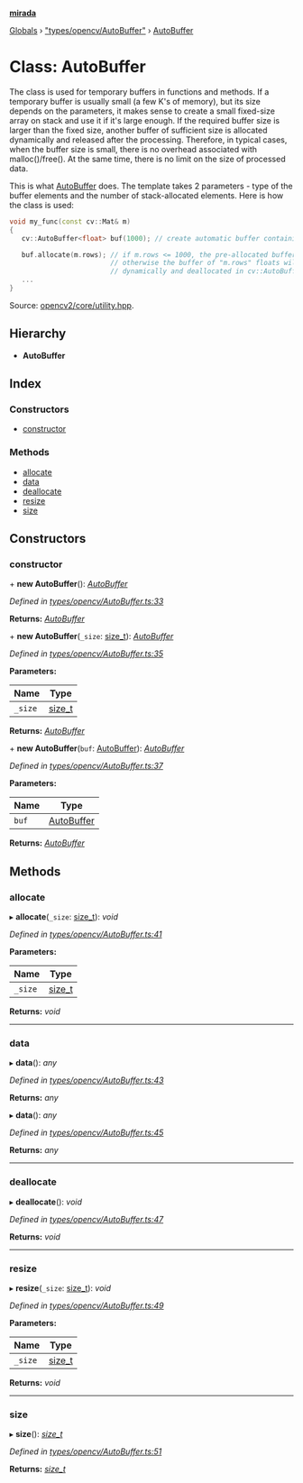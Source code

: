 **[mirada](../README.md)**

[Globals](../README.md) › ["types/opencv/AutoBuffer"](../modules/_types_opencv_autobuffer_.md) › [AutoBuffer](_types_opencv_autobuffer_.autobuffer.md)

# Class: AutoBuffer

The class is used for temporary buffers in functions and methods. If a temporary buffer is usually
small (a few K's of memory), but its size depends on the parameters, it makes sense to create a
small fixed-size array on stack and use it if it's large enough. If the required buffer size is
larger than the fixed size, another buffer of sufficient size is allocated dynamically and released
after the processing. Therefore, in typical cases, when the buffer size is small, there is no
overhead associated with malloc()/free(). At the same time, there is no limit on the size of
processed data.

This is what [AutoBuffer](#d8/dd0/classcv_1_1AutoBuffer}) does. The template takes 2 parameters -
type of the buffer elements and the number of stack-allocated elements. Here is how the class is
used:

```cpp
void my_func(const cv::Mat& m)
{
   cv::AutoBuffer<float> buf(1000); // create automatic buffer containing 1000 floats

   buf.allocate(m.rows); // if m.rows <= 1000, the pre-allocated buffer is used,
                         // otherwise the buffer of "m.rows" floats will be allocated
                         // dynamically and deallocated in cv::AutoBuffer destructor
   ...
}
```

Source:
[opencv2/core/utility.hpp](https://github.com/opencv/opencv/tree/master/modules/core/include/opencv2/core/utility.hpp#L128).

## Hierarchy

* **AutoBuffer**

## Index

### Constructors

* [constructor](_types_opencv_autobuffer_.autobuffer.md#constructor)

### Methods

* [allocate](_types_opencv_autobuffer_.autobuffer.md#allocate)
* [data](_types_opencv_autobuffer_.autobuffer.md#data)
* [deallocate](_types_opencv_autobuffer_.autobuffer.md#deallocate)
* [resize](_types_opencv_autobuffer_.autobuffer.md#resize)
* [size](_types_opencv_autobuffer_.autobuffer.md#size)

## Constructors

###  constructor

\+ **new AutoBuffer**(): *[AutoBuffer](_types_opencv_autobuffer_.autobuffer.md)*

*Defined in [types/opencv/AutoBuffer.ts:33](https://github.com/cancerberoSgx/mirada/blob/eecc091/mirada/src/types/opencv/AutoBuffer.ts#L33)*

**Returns:** *[AutoBuffer](_types_opencv_autobuffer_.autobuffer.md)*

\+ **new AutoBuffer**(`_size`: [size_t](../modules/_types_opencv__hacks_.md#size_t)): *[AutoBuffer](_types_opencv_autobuffer_.autobuffer.md)*

*Defined in [types/opencv/AutoBuffer.ts:35](https://github.com/cancerberoSgx/mirada/blob/eecc091/mirada/src/types/opencv/AutoBuffer.ts#L35)*

**Parameters:**

Name | Type |
------ | ------ |
`_size` | [size_t](../modules/_types_opencv__hacks_.md#size_t) |

**Returns:** *[AutoBuffer](_types_opencv_autobuffer_.autobuffer.md)*

\+ **new AutoBuffer**(`buf`: [AutoBuffer](_types_opencv_autobuffer_.autobuffer.md)): *[AutoBuffer](_types_opencv_autobuffer_.autobuffer.md)*

*Defined in [types/opencv/AutoBuffer.ts:37](https://github.com/cancerberoSgx/mirada/blob/eecc091/mirada/src/types/opencv/AutoBuffer.ts#L37)*

**Parameters:**

Name | Type |
------ | ------ |
`buf` | [AutoBuffer](_types_opencv_autobuffer_.autobuffer.md) |

**Returns:** *[AutoBuffer](_types_opencv_autobuffer_.autobuffer.md)*

## Methods

###  allocate

▸ **allocate**(`_size`: [size_t](../modules/_types_opencv__hacks_.md#size_t)): *void*

*Defined in [types/opencv/AutoBuffer.ts:41](https://github.com/cancerberoSgx/mirada/blob/eecc091/mirada/src/types/opencv/AutoBuffer.ts#L41)*

**Parameters:**

Name | Type |
------ | ------ |
`_size` | [size_t](../modules/_types_opencv__hacks_.md#size_t) |

**Returns:** *void*

___

###  data

▸ **data**(): *any*

*Defined in [types/opencv/AutoBuffer.ts:43](https://github.com/cancerberoSgx/mirada/blob/eecc091/mirada/src/types/opencv/AutoBuffer.ts#L43)*

**Returns:** *any*

▸ **data**(): *any*

*Defined in [types/opencv/AutoBuffer.ts:45](https://github.com/cancerberoSgx/mirada/blob/eecc091/mirada/src/types/opencv/AutoBuffer.ts#L45)*

**Returns:** *any*

___

###  deallocate

▸ **deallocate**(): *void*

*Defined in [types/opencv/AutoBuffer.ts:47](https://github.com/cancerberoSgx/mirada/blob/eecc091/mirada/src/types/opencv/AutoBuffer.ts#L47)*

**Returns:** *void*

___

###  resize

▸ **resize**(`_size`: [size_t](../modules/_types_opencv__hacks_.md#size_t)): *void*

*Defined in [types/opencv/AutoBuffer.ts:49](https://github.com/cancerberoSgx/mirada/blob/eecc091/mirada/src/types/opencv/AutoBuffer.ts#L49)*

**Parameters:**

Name | Type |
------ | ------ |
`_size` | [size_t](../modules/_types_opencv__hacks_.md#size_t) |

**Returns:** *void*

___

###  size

▸ **size**(): *[size_t](../modules/_types_opencv__hacks_.md#size_t)*

*Defined in [types/opencv/AutoBuffer.ts:51](https://github.com/cancerberoSgx/mirada/blob/eecc091/mirada/src/types/opencv/AutoBuffer.ts#L51)*

**Returns:** *[size_t](../modules/_types_opencv__hacks_.md#size_t)*